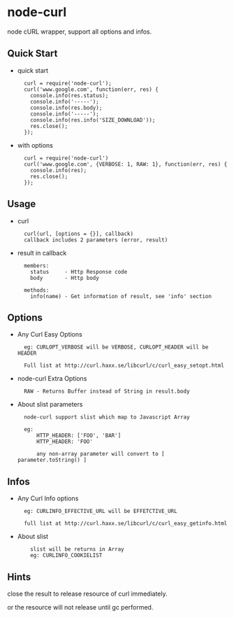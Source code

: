 node-curl
=========

node cURL wrapper, support all options and infos.

Quick Start
-----------

* quick start

        curl = require('node-curl');
        curl('www.google.com', function(err, res) {
          console.info(res.status);
          console.info('-----');
          console.info(res.body);
          console.info('-----');
          console.info(res.info('SIZE_DOWNLOAD'));
          res.close();
        });


* with options

        curl = require('node-curl')
        curl('www.google.com', {VERBOSE: 1, RAW: 1}, function(err, res) {
          console.info(res);
          res.close();
        });

Usage
-----

* curl

        curl(url, [options = {}], callback)
        callback includes 2 parameters (error, result)

* result in callback

        members:
          status     - Http Response code
          body       - Http body

        methods:
          info(name) - Get information of result, see 'info' section

Options
-------
* Any Curl Easy Options

        eg: CURLOPT_VERBOSE will be VERBOSE, CURLOPT_HEADER will be HEADER

        Full list at http://curl.haxx.se/libcurl/c/curl_easy_setopt.html 

* node-curl Extra Options

        RAW - Returns Buffer instead of String in result.body

* About slist parameters

        node-curl support slist which map to Javascript Array

        eg: 
            HTTP_HEADER: ['FOO', 'BAR']
            HTTP_HEADER: 'FOO'

            any non-array parameter will convert to [ parameter.toString() ]

Infos
-----
* Any Curl Info options

        eg: CURLINFO_EFFECTIVE_URL will be EFFETCTIVE_URL

        full list at http://curl.haxx.se/libcurl/c/curl_easy_getinfo.html


* About slist

          slist will be returns in Array
          eg: CURLINFO_COOKIELIST


Hints
-----
close the result to release resource of curl immediately.

or the resource will not release until gc performed.
